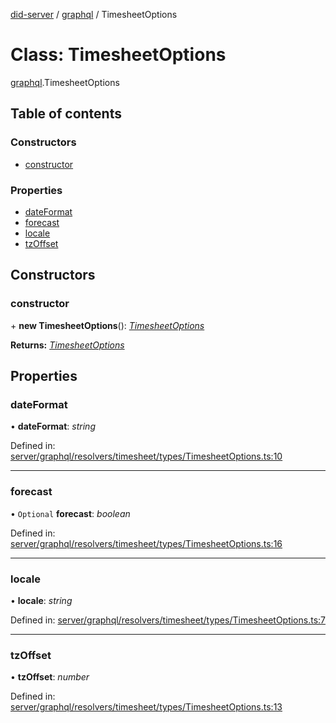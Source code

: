 [did-server](../README.md) / [graphql](../modules/graphql.md) / TimesheetOptions

# Class: TimesheetOptions

[graphql](../modules/graphql.md).TimesheetOptions

## Table of contents

### Constructors

- [constructor](graphql.timesheetoptions.md#constructor)

### Properties

- [dateFormat](graphql.timesheetoptions.md#dateformat)
- [forecast](graphql.timesheetoptions.md#forecast)
- [locale](graphql.timesheetoptions.md#locale)
- [tzOffset](graphql.timesheetoptions.md#tzoffset)

## Constructors

### constructor

\+ **new TimesheetOptions**(): [*TimesheetOptions*](graphql.timesheetoptions.md)

**Returns:** [*TimesheetOptions*](graphql.timesheetoptions.md)

## Properties

### dateFormat

• **dateFormat**: *string*

Defined in: [server/graphql/resolvers/timesheet/types/TimesheetOptions.ts:10](https://github.com/Puzzlepart/did/blob/5da6768a/server/graphql/resolvers/timesheet/types/TimesheetOptions.ts#L10)

___

### forecast

• `Optional` **forecast**: *boolean*

Defined in: [server/graphql/resolvers/timesheet/types/TimesheetOptions.ts:16](https://github.com/Puzzlepart/did/blob/5da6768a/server/graphql/resolvers/timesheet/types/TimesheetOptions.ts#L16)

___

### locale

• **locale**: *string*

Defined in: [server/graphql/resolvers/timesheet/types/TimesheetOptions.ts:7](https://github.com/Puzzlepart/did/blob/5da6768a/server/graphql/resolvers/timesheet/types/TimesheetOptions.ts#L7)

___

### tzOffset

• **tzOffset**: *number*

Defined in: [server/graphql/resolvers/timesheet/types/TimesheetOptions.ts:13](https://github.com/Puzzlepart/did/blob/5da6768a/server/graphql/resolvers/timesheet/types/TimesheetOptions.ts#L13)
